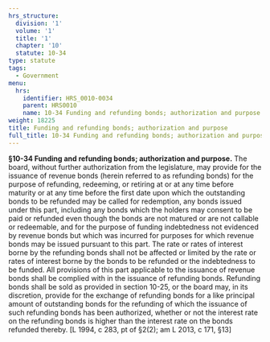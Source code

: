 ```yaml
---
hrs_structure:
  division: '1'
  volume: '1'
  title: '1'
  chapter: '10'
  statute: 10-34
type: statute
tags:
  - Government
menu:
  hrs:
    identifier: HRS_0010-0034
    parent: HRS0010
    name: 10-34 Funding and refunding bonds; authorization and purpose
weight: 18225
title: Funding and refunding bonds; authorization and purpose
full_title: 10-34 Funding and refunding bonds; authorization and purpose
---
```

**§10-34 Funding and refunding bonds; authorization and purpose.** The board, without further authorization from the legislature, may provide for the issuance of revenue bonds (herein referred to as refunding bonds) for the purpose of refunding, redeeming, or retiring at or at any time before maturity or at any time before the first date upon which the outstanding bonds to be refunded may be called for redemption, any bonds issued under this part, including any bonds which the holders may consent to be paid or refunded even though the bonds are not matured or are not callable or redeemable, and for the purpose of funding indebtedness not evidenced by revenue bonds but which was incurred for purposes for which revenue bonds may be issued pursuant to this part. The rate or rates of interest borne by the refunding bonds shall not be affected or limited by the rate or rates of interest borne by the bonds to be refunded or the indebtedness to be funded. All provisions of this part applicable to the issuance of revenue bonds shall be complied with in the issuance of refunding bonds. Refunding bonds shall be sold as provided in section 10-25, or the board may, in its discretion, provide for the exchange of refunding bonds for a like principal amount of outstanding bonds for the refunding of which the issuance of such refunding bonds has been authorized, whether or not the interest rate on the refunding bonds is higher than the interest rate on the bonds refunded thereby. [L 1994, c 283, pt of §2(2); am L 2013, c 171, §13]